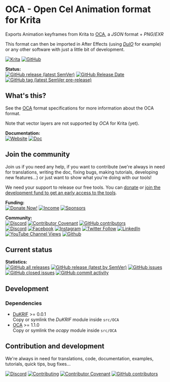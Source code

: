 # OCA - Open Cel Animation format for Krita
Exports Animation keyframes from Krita to [OCA](https://github.com/Rainbox-dev/OCA), a *JSON* format + *PNG*/*EXR*

This format can then be imported in After Effects (using [*DuIO*](https://rainboxlab.org/tools/duio/) for example) or any other software with just a little bit of development.

[![Krita](https://img.shields.io/badge/Krita-Linux%20|%20Win%20|%20Mac-informational?color=lightgrey&logo=krita)](#) [![GitHub](https://img.shields.io/github/license/RxLaboratory/OCA-Krita?color=lightgrey)](LICENSE.md)

<!-- status -->
**Status:**  
[![GitHub release (latest SemVer)](https://img.shields.io/github/v/release/RxLaboratory/OCA-Krita?color=brightgreen)](https://github.com/RxLaboratory/OCA-Krita/releases) [![GitHub Release Date](https://img.shields.io/github/release-date/RxLaboratory/OCA-Krita)](https://github.com/RxLaboratory/OCA-Krita/releases) [![GitHub tag (latest SemVer pre-release)](https://img.shields.io/github/v/tag/RxLaboratory/OCA-Krita?include_prereleases&label=testing)](https://github.com/RxLaboratory/OCA-Krita/tags)
<!-- end:status -->

## What's this?

See the [OCA](https://github.com/Rainbox-dev/OCA) format specifications for more information about the OCA format.

Note that vector layers are not supported by *OCA* for Krita (yet).

**Documentation:**  
[![Website](https://img.shields.io/badge/website-RxLab-informational)](http://rxlaboratory.org/tools/oca-for-krita) [![Doc](https://img.shields.io/badge/documentation-oca--krita.rxlab.guide-informational)](http://oca-krita.rxlab.guide)

<!-- join -->
## Join the community

Join us if you need any help, if you want to contribute (we're always in need for translations, writing the doc, fixing bugs, making tutorials, developing new features...) or just want to show what you're doing with our tools!

We need your support to release our free tools. You can [donate](donate.rxlab.info) or [join the development fund to get an early access to the tools](https://rxlaboratory.org/early-access/).

**Funding:**  
[![Donate Now!](https://img.shields.io/badge/donate%20now!-donate.rxlab.info-blue?logo=heart)](http://donate.rxlab.info) [![Income](https://img.shields.io/endpoint?url=https%3A%2F%2Fversion.rxlab.io%2Fshields%2F%3FmonthlyIncome)](http://donate.rxlab.info) [![Sponsors](https://img.shields.io/endpoint?url=https%3A%2F%2Fversion.rxlab.io%2Fshields%2F%3FnumBackers)](http://donate.rxlab.info)  

**Community:**  
[![Discord](https://img.shields.io/discord/480782642825134100)](http://chat.rxlab.info) [![Contributor Covenant](https://img.shields.io/badge/contributor%20covenant-2.1-4baaaa.svg)](CODE_OF_CONDUCT.md) [![GitHub contributors](https://img.shields.io/github/contributors-anon/RxLaboratory/OCA-Krita)](https://github.com/RxLaboratory/OCA-Krita/graphs/contributors)  
[![Discord](https://img.shields.io/discord/480782642825134100?logo=discord&style=social&label=Discord)](http://chat.rxlab.info)
[![Facebook](https://img.shields.io/badge/Facebook-1877F2?logo=facebook&style=social)](https://www.facebook.com/rxlaboratory) [![Instagram](https://img.shields.io/badge/Instagram-E4405F?logo=instagram&style=social)](https://www.instagram.com/rxlaboratory/) [![Twitter Follow](https://img.shields.io/twitter/follow/RxLaboratory?label=Twitter&style=social)](https://www.twitter.com/rxlaboratory/) [![LinkedIn](https://img.shields.io/badge/LinkedIn-0077B5?logo=linkedin&style=social)](https://www.linkedin.com/company/RxLaboratory/) [![YouTube Channel Views](https://img.shields.io/youtube/channel/views/UC64qGypBbyM-ia-yf0nFSTg?label=Youtube)](https://www.youtube.com/channel/UC64qGypBbyM-ia-yf0nFSTg) [![Github](https://img.shields.io/github/stars/RxLaboratory?style=social&label=Github)](https://github.com/RxLaboratory)
<!-- end:join -->

## Current status

<!-- statistics -->
**Statistics:**  
[![GitHub all releases](https://img.shields.io/github/downloads/RxLaboratory/OCA-Krita/total)](https://github.com/RxLaboratory/OCA-Krita/releases) [![GitHub release (latest by SemVer)](https://img.shields.io/github/downloads/RxLaboratory/OCA-Krita/latest/total?sort=semver)](https://github.com/RxLaboratory/OCA-Krita/releases) [![GitHub issues](https://img.shields.io/github/issues-raw/RxLaboratory/OCA-Krita)](https://github.com/RxLaboratory/OCA-Krita/issues) [![GitHub closed issues](https://img.shields.io/github/issues-closed-raw/RxLaboratory/OCA-Krita?color=lightgrey)](https://github.com/RxLaboratory/OCA-Krita/issues?q=is%3Aissue+is%3Aclosed) [![GitHub commit activity](https://img.shields.io/github/commit-activity/m/RxLaboratory/OCA-Krita)](https://github.com/RxLaboratory/OCA-Krita/graphs/commit-activity)<!-- end:statistics -->  

## Development

### Dependencies

- [DuKRIF](https://github.com/Rainbox-dev/DuKRIF) >= 0.0.1  
Copy or symlink the *DuKRIF* module inside `src/OCA`
- [OCA](https://github.com/Rainbox-dev/OCA) >= 1.1.0  
Copy or symlink the *ocapy* module inside `src/OCA`

<!-- contribution -->
## Contribution and development

We're always in need for translations, code, documentation, examples, tutorials, quick tips, bug fixes...

[![Discord](https://img.shields.io/discord/480782642825134100)](http://chat.rxlab.info) [![Contributing](https://img.shields.io/badge/contributing%20guide-docs.rxlab.io-informational.svg)](http://docs.rxlab.io) [![Contributor Covenant](https://img.shields.io/badge/contributor%20covenant-2.1-4baaaa.svg)](CODE_OF_CONDUCT.md) [![GitHub contributors](https://img.shields.io/github/contributors-anon/RxLaboratory/OCA-Krita)](https://github.com/RxLaboratory/OCA-Krita/graphs/contributors)
<!-- end:contribution -->
